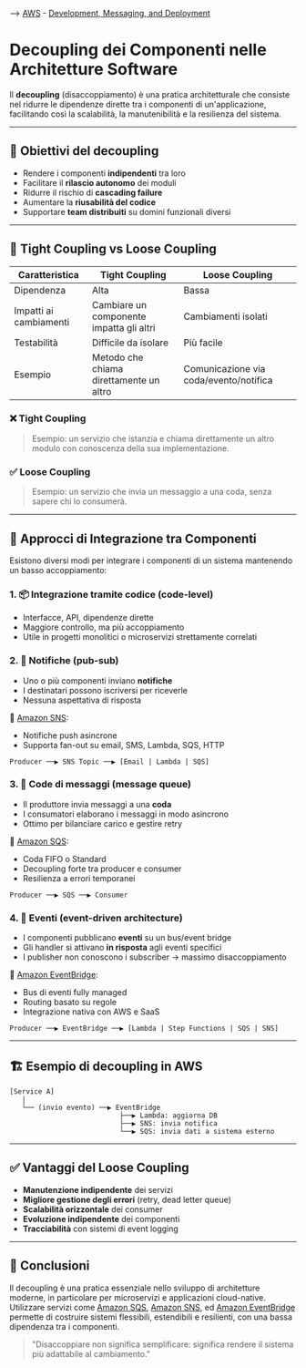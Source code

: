 --> [AWS](00-Intro/AWS.md)  -  [Development, Messaging, and Deployment](05-Development-Messaging-Deploying/Development-Messaging-and-Deployment.md)
# Decoupling dei Componenti nelle Architetture Software

Il **decoupling** (disaccoppiamento) è una pratica architetturale che consiste nel ridurre le dipendenze dirette tra i componenti di un'applicazione, facilitando così la scalabilità, la manutenibilità e la resilienza del sistema.

---

## 🎯 Obiettivi del decoupling

- Rendere i componenti **indipendenti** tra loro
- Facilitare il **rilascio autonomo** dei moduli
- Ridurre il rischio di **cascading failure**
- Aumentare la **riusabilità del codice**
- Supportare **team distribuiti** su domini funzionali diversi

---

## 🔁 Tight Coupling vs Loose Coupling

| Caratteristica              | Tight Coupling                           | Loose Coupling                              |
|----------------------------|------------------------------------------|---------------------------------------------|
| Dipendenza                 | Alta                                     | Bassa                                       |
| Impatti ai cambiamenti     | Cambiare un componente impatta gli altri | Cambiamenti isolati                         |
| Testabilità                | Difficile da isolare                      | Più facile                                  |
| Esempio                    | Metodo che chiama direttamente un altro  | Comunicazione via coda/evento/notifica      |

### ❌ Tight Coupling

> Esempio: un servizio che istanzia e chiama direttamente un altro modulo con conoscenza della sua implementazione.

### ✅ Loose Coupling

> Esempio: un servizio che invia un messaggio a una coda, senza sapere chi lo consumerà.

---

## 🧩 Approcci di Integrazione tra Componenti

Esistono diversi modi per integrare i componenti di un sistema mantenendo un basso accoppiamento:

### 1. 📦 **Integrazione tramite codice (code-level)**

- Interfacce, API, dipendenze dirette
- Maggiore controllo, ma più accoppiamento
- Utile in progetti monolitici o microservizi strettamente correlati

### 2. 🔔 **Notifiche (pub-sub)**

- Uno o più componenti inviano **notifiche**
- I destinatari possono iscriversi per riceverle
- Nessuna aspettativa di risposta

🔧 [Amazon SNS](05-Development-Messaging-Deploying/Amazon-SNS.md):
- Notifiche push asincrone
- Supporta fan-out su email, SMS, Lambda, SQS, HTTP

```plaintext
Producer ──▶ SNS Topic ──▶ [Email | Lambda | SQS]
```

### 3. 📨 **Code di messaggi (message queue)**

- Il produttore invia messaggi a una **coda**
- I consumatori elaborano i messaggi in modo asincrono
- Ottimo per bilanciare carico e gestire retry

🔧 [Amazon SQS](05-Development-Messaging-Deploying/Amazon-SQS.md):
- Coda FIFO o Standard
- Decoupling forte tra producer e consumer
- Resilienza a errori temporanei

```plaintext
Producer ──▶ SQS ──▶ Consumer
```

### 4. 🧨 **Eventi (event-driven architecture)**

- I componenti pubblicano **eventi** su un bus/event bridge
- Gli handler si attivano **in risposta** agli eventi specifici
- I publisher non conoscono i subscriber → massimo disaccoppiamento

🔧 [Amazon EventBridge](05-Development-Messaging-Deploying/Amazon-EventBridge.md):
- Bus di eventi fully managed
- Routing basato su regole
- Integrazione nativa con AWS e SaaS

```plaintext
Producer ──▶ EventBridge ──▶ [Lambda | Step Functions | SQS | SNS]
```

---

## 🏗️ Esempio di decoupling in AWS

```plaintext
[Service A]
   |
   └── (invio evento) ──▶ EventBridge
                           ├──▶ Lambda: aggiorna DB
                           ├──▶ SNS: invia notifica
                           └──▶ SQS: invia dati a sistema esterno
```

---

## ✅ Vantaggi del Loose Coupling

- **Manutenzione indipendente** dei servizi
- **Migliore gestione degli errori** (retry, dead letter queue)
- **Scalabilità orizzontale** dei consumer
- **Evoluzione indipendente** dei componenti
- **Tracciabilità** con sistemi di event logging

---

## 📌 Conclusioni

Il decoupling è una pratica essenziale nello sviluppo di architetture moderne, in particolare per microservizi e applicazioni cloud-native. Utilizzare servizi come [Amazon SQS](05-Development-Messaging-Deploying/Amazon-SQS.md), [Amazon SNS](05-Development-Messaging-Deploying/Amazon-SNS.md), ed [Amazon EventBridge](05-Development-Messaging-Deploying/Amazon-EventBridge.md) permette di costruire sistemi flessibili, estendibili e resilienti, con una bassa dipendenza tra i componenti.

> "Disaccoppiare non significa semplificare: significa rendere il sistema più adattabile al cambiamento."
